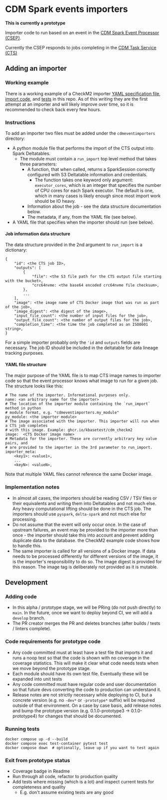 # CDM Spark events importers

**This is currently a prototype**

Importer code to run based on an event in the
[CDM Spark Event Processor (CSEP)](https://github.com/kbase/cdm-spark-events).

Currently the CSEP responds to jobs completing in the
[CDM Task Service (CTS)](https://github.com/kbase/cdm-task-service)

## Adding an importer

### Working example

There is a working example of a CheckM2 importer
[YAML specification file](./cdmeventimporters/checkm2.yaml),
[import code](./cdmeventimporters/checkm2.py), and [tests](./test/checkm2_test.py) in this repo.
As of this writing they are the first attempt at an importer and will likely improve over time,
so it is recommended to check back every few hours.

### Instructions

To add an importer two files must be added under the `cdmeventimporters` directory:

* A python module file that performs the import of the CTS output into Spark Deltatables.
    * The module must contain a `run_import` top level method that takes three
      parameters:
        * A function, that when called, returns a SparkSession correctly configured
          with S3 Deltatable information and credentials.
            * The function takes one keyword only argument: `executor_cores`, which
              is an integer that specifies the number of CPU cores for each Spark
              executor. The default is one, which in many cases is likely enough
              since most import work should be IO heavy.
        * Information about the job - see the data structure documentation below.
        * The metadata, if any, from the YAML file (see below).
* A YAML file that specifies when the importer should run (see below).

#### Job information data structure

The data structure provided in the 2nd argument to `run_import` is a dictionary:

```
{
    "id": <the CTS job ID>,
    "outputs": [
        {
            "file": <the S3 file path for the CTS output file starting with the bucket>,
            "crc64nvme: <the base64 encoded crc64nvme file checksum>,
        },
        ...
    ],
    "image": <the image name of CTS Docker image that was run as part of the job>,
    "image_digest": <the digest of the image>,
    "input_file_count": <the number of input files for the job>,
    "output_file_count": <the number of output files for the job>,
    "completion_time": <the time the job completed as an ISO8601 string>,
}
```

For a simple importer probably only the `'id` and `outputs` fields are necessary. The job ID
should be included in the deltatable for data lineage tracking purposes.

#### YAML file structure

The major purpose of the YAML file is to map CTS image names to importer code so that the event
processor knows what image to run for a given job. The structure looks like this:

```
# The name of the importer. Informational purposes only.
name: <an arbitrary name for the importer>
# The location of the importer module containing the `run_import` method in python
# module format, e.g. "cdmeventimporters.my_module"
py_module: <the importer module>
# The image associated with the importer. This importer will run when a CTS job completes
# with this image. Example: ghcr.io/kbasetest/cdm_checkm2
image:  <CTS Docker image name>
# Metadata for the importer. These are currently arbitrary key value pairs, and
# are provided to the importer in the 3rd parameter to run_import.
importer_meta:
    <key1>: <value1>,
    ...
    <keyN>: <valueN>,
```

Note that multiple YAML files cannot reference the same Docker image.

### Implementation notes

* In almost all cases, the importers should be reading CSV / TSV files or their equivalents
  and writing them into Deltatables and not much else. Any heavy computational lifting should
  be done in the CTS job. The importers should use `pyspark`, `delta-spark` and not much
  else for processing.
* Do not assume that the event will only occur once. In the case of upstream failures, an
  event may be provided to the importer more than once - the importer should take this into
  account and prevent adding duplicate data to the database. the CheckM2 example code shows
  how to handle this.
* The same importer is called for all versions of a Docker image. If data needs to be processed
  differently for different versions of the image, it is the importer's responsibility to do so.
  The image digest is provided for this reason. The image tag is deliberately not provided
  as it is mutable.

## Development

### Adding code

* In this alpha / prototype stage, we will be PRing (do not push directly) to `main`. In the
  future, once we want to deploy beyond CI, we will add a `develop` branch.
* The PR creator merges the PR and deletes branches (after builds / tests / linters complete).

### Code requirements for prototype code

* Any code committed must at least have a test file that imports it and runs a noop test so that
  the code is shown with no coverage in the coverage statistics. This will make it clear what
  code needs tests when we move beyond the prototype stage.
* Each module should have its own test file. Eventually these will be expanded into unit tests
* Any code committed must have regular code and user documentation so that future devs
  converting the code to production can understand it.
* Release notes are not strictly necessary while deploying to CI, but a concrete version (e.g.
  no `-dev*` or `-prototype*` suffix) will be required outside of that environment. On a case by
  case basis, add release notes and bump the prototype version (e.g. 0.1.0-prototype3 ->
  0.1.0-prototype4) for changes that should be documented.

### Running tests

```
docker compose up -d --build
docker compose exec test-container pytest test
docker compose down  # optionally, leave up if you want to test again
```

### Exit from prototype status

* Coverage badge in Readme
* Run through all code, refactor to production quality
* Add tests where missing (which is a lot) and inspect current tests for completeness and quality
  * E.g. don't assume existing tests are any good
